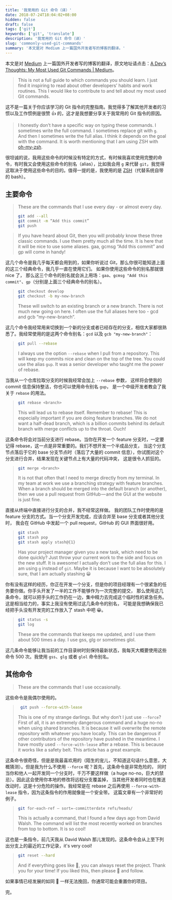 ```yaml
---
title: '我常用的 Git 命令（译）'
date: 2018-07-24T18:04:02+08:00
hidden: false
draft: false
tags: ['git']
keywords: ['git', 'translate']
description: '我常用的 Git 命令（译）'
slug: 'commonly-used-git-commands'
summary: '本文是对 Medium 上一篇国外开发者写的博客的翻译。'
---
```


本文是对 [Medium](https://medium.com) 上一篇国外开发者写的博客的翻译，原文地址请点击：[A Dev’s Thoughts: My Most Used Git Commands | Medium](https://medium.com/@steffen.pedersen/a-devs-thoughts-my-most-used-git-commands-6f7f9fe41f33?token=r-dMLF3Roe3B15H8)。

> This is not a full guide to which commands you should learn. I just find it inspiring to read about other developers’ habits and work routines.
> This I would like to contribute to and tell about my most used Git commands.

这不是一篇关于你应该学习的 Git 指令的完整指南。我觉得多了解其他开发者的习惯以及工作惯例是很赞 👍 的，这才是我想要分享关于我常用的 Git 指令的原因。

> I honestly don’t have a specific way on typing these commands. I sometimes write the full command. I sometimes replace git with `g`. And then I sometimes write the full alias. I think it depends on the goal with the command. It is worth mentioning that I am using ZSH with [oh-my-zsh](https://ohmyz.sh/).

很坦诚的说，我用这些命令的时候没有特定的方式，有时候我喜欢使用完整的命令，有时我又会使用这些命令的别名（alias），比如我会用 `g` 来代替 `git`，我觉得这取决于使用这些命令的目的。值得一提的是，我使用的是 [ZSH](https://ohmyz.sh/)（代替系统自带的 bash）。

## 主要命令

> These are the commands that I use every day - or almost every day.
>
> ```sh
> git add --all
> git commit -m “Add this commit”
> git push
> ```

> If you have heard about Git, then you will probably know these three classic commands. I use them pretty much all the time.
> It is here that it will be nice to use some aliases. gaa, gcmsg “Add this commit” and gp will come in handy!

这几个命令是我几乎每天都会用到的，如果你听说过 Git，那么你很可能知道上面的这三个经典命令，我几乎一直在使用它们。 如果你使用这些命令的别名那就很 nice 了，
那么这三个命令的别名就会派上用场：`gaa`、`gcmsg "Add this commit"`、`gp`（分别是上面三个经典命令的别名）。

> ```sh
> git checkout develop
> git checkout -b my-new-branch
> ```
>
> These will switch to an existing branch or a new branch. There is not much new going on here. I often use the full aliases here too - gcd and gcb “my-new-branch“.

这几个命令我经常用来切换到一个新的分支或者已经存在的分支，相信大家都很熟悉了。我经常使用的是这两个命令别名：`gcd` 以及 `gcb "my-new-branch"`：

> ```sh
> git pull --rebase
> ```
>
> I always use the option `--rebase` when I pull from a repository. This will keep my commits nice and clean on the top of the tree. You could use the alias `gup`. It was a senior developer who taught me the power of rebase.

当我从一个仓库拉取分支的时候我经常会加上 `--rebase` 参数， 这样将会使我的 commit 信息保持整洁，你也可以使用命令别名 `gup`，
是一个中级开发者教会了我关于 `rebase` 的用法。

> ```sh
> git rebase <branch>
> ```
>
> This will lead us to rebase itself. Remember to rebase! This is especially important if you are doing feature branches. We do not want a half-dead branch, which is a billion commits behind its default branch with merge conflicts up to the throat. Ouch!

这条命令将会对当前分支进行 rebase。当你在开发一个 feature 分支时，一定要记得 rebase，这一点是非常重要的。我们不想开发一个半成品分支，
当这个分支节点落后于它的 base 分支节点时（落后了大量的 commit 信息），你试图对这个分支进行合并，结果发现在关键节点上有大量的代码冲突，
这是很令人抓狂的。

> ```sh
> git merge <branch>
> ```
>
> It is not that often that I need to merge directly from my terminal. In my team at work we use a branching strategy with feature branches. When a branch should be merged into the default branch (or another), then we use a pull request from GitHub — and the GUI at the website is just fine.

直接从终端中直接进行分支的合并，我不经常这样做。 我的团队工作时使用的是 feature 分支的方式。当一个分支开发完成，应该合并至 base 分支或者其他分支时，
我会在 GitHub 中发起一个 pull request，GitHub 的 GUI 界面很好用。

> ```sh
> git stash
> git stash pop
> git stash apply stash@{1}
> ```
>
> Has your project manager given you a new task, which need to be done quickly? Just throw your current work to the side and focus on the new stuff. It is awesome! I actually don’t use the full alias for this. I am using `g` instead of `git`. Maybe it is because I want to be absolutely sure, that I am actually stashing 😀

你有没有这样的经历，你正在开发一个分支，但是你的项目经理有一个很紧急的任务要你做。你手头开发了一半的工作不能够作为一次完整的提交，
那么使用这几条命令，就可以把手头的工作扔在一边，集中精力去完成这个临时性的紧急任务。这是相当给力的，事实上我没有使用过这几条命令的别名，
可能是我想确保我已经把手头没有开发完的工作放入了 stash 中吧 😀。

> ```sh
> git status -s
> git log
> ```
>
> These are the commands that keeps me updated, and I use them about 500 times a day. I use gss, glg or sometimes glol.

这几条命令能够让我当前的工作目录树时刻保持最新状态，我每天大概要使用这些命令 500 次。我使用 `gss`、`glg` 或者 `glol` 命令别名。

## 其他命令

> These are the commands that I use occasionally.

这些命令是我偶尔使用的。

> ```sh
>  git push --force-with-lease
> ```
>
> This is one of my strange darlings. But why don’t I just use `--force`? First of all, it is an extremely dangerous command and a huge no-no when using shared branches. It is because it will overwrite the remote repository with whatever you have locally. This can be dangerous if other contributors of the repository have pushed in the meantime. I have mostly used `--force-with-lease` after a rebase. This is because it works like a safety belt. This article has a great example.

这条命令很奇怪，但是是我最喜欢用的（陌生的宠儿，不知道这句话什么意思，大概猜测）。但是我为什么不使用 `--force` 呢？首先，这条命令是非常危险的，
同时当你和他人一起开发同一个分支时，千万不要这样做（a huge no-no，巨大的禁忌）。因此这会使用你本地的修改将远程分支覆盖掉，
当其他开发者同时也在推送改动时，这是十分危险的操作。我经常是在 rebase 之后再使用 `--force-with-lease` 指令，因为这条指令的作用就像是一个安全带。
这篇文章有一个非常好的例子。

> ```sh
> git for-each-ref — sort=-committerdate refs/heads/
> ```
>
> This is actually a command, that I found a few days ago from David Walsh. The command will list the most recently worked on branches from top to bottom. It is so cool!

这也是一条指令，前几天我从 David Walsh 那儿发现的。这条命令会从上至下列出分支上的最近的工作记录，it's very cool!

> ```sh
> git reset --hard
> ```
>
> And if everything goes like 💩, you can always reset the project. Thank you for your time! If you liked this, then please 👏 and follow.

如果事情已经发展的如同 💩 一样无法挽回，你通常可能会重置你的项目。

完。
